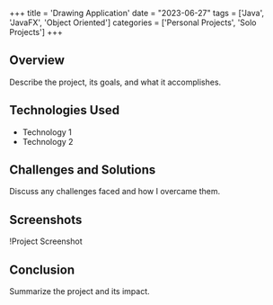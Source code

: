 +++
title = 'Drawing Application'
date = "2023-06-27"
tags = ['Java', 'JavaFX', 'Object Oriented']
categories = ['Personal Projects', 'Solo Projects']
+++

## Overview
Describe the project, its goals, and what it accomplishes.

## Technologies Used
- Technology 1
- Technology 2

## Challenges and Solutions
Discuss any challenges faced and how I overcame them.

## Screenshots
!Project Screenshot

## Conclusion
Summarize the project and its impact.

